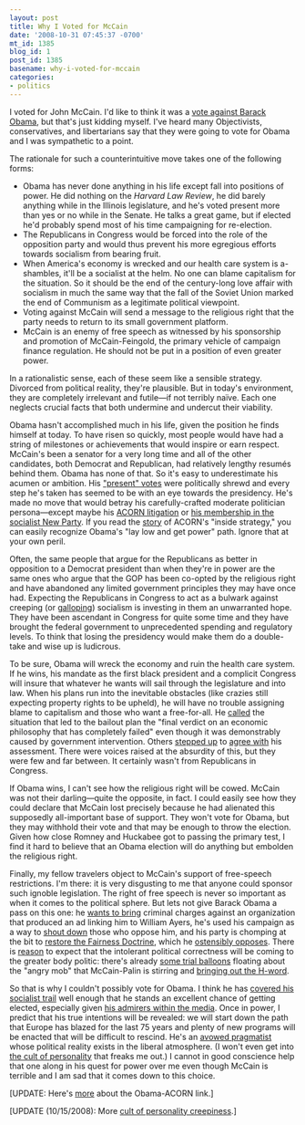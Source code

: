 ```yaml
---
layout: post
title: Why I Voted for McCain
date: '2008-10-31 07:45:37 -0700'
mt_id: 1385
blog_id: 1
post_id: 1385
basename: why-i-voted-for-mccain
categories:
- politics
---
```

<p id="why-intro">
I voted for John McCain. I'd like to think it was a <a href="http://bbrown.info/2008/09/19/not-a-mccain-supporter.aspx">vote against Barack Obama</a>, but that's just kidding myself. I've heard many Objectivists, conservatives, and libertarians say that they were going to vote for Obama and I was sympathetic to a point.
</p>
<p id="why-obama">
The rationale for such a counterintuitive move takes one of the following forms:
</p>
<ul>
<li id="why-obama-impotent">
Obama has never done anything in his life except fall into positions of power. He did nothing on the <cite>Harvard Law Review</cite>, he did barely anything while in the Illinois legislature, and he's voted present more than yes or no while in the Senate. He talks a great game, but if elected he'd probably spend most of his time campaigning for re-election.
</li>
<li id="why-obama-opposition">
The Republicans in Congress would be forced into the role of the opposition party and would thus prevent his more egregious efforts towards socialism from bearing fruit.
</li>
<li id="why-obama-plausible-denial">
When America's economy is wrecked and our health care system is a-shambles, it'll be a socialist at the helm. No one can blame capitalism for the situation. So it should be the end of the century-long love affair with socialism in much the same way that the fall of the Soviet Union marked the end of Communism as a legitimate political viewpoint.
</li>
<li id="why-obama-religious-right">
Voting against McCain will send a message to the religious right that the party needs to return to its small government platform.
</li>
<li id="why-obama-campaign-finance">
McCain is an enemy of free speech as witnessed by his sponsorship and promotion of McCain-Feingold, the primary vehicle of campaign finance regulation. He should not be put in a position of even greater power.
</li>
</ul>
<p id="why-thesis">
In a rationalistic sense, each of these seem like a sensible strategy. Divorced from political reality, they're plausible. But in today's environment, they are completely irrelevant and futile&#x2014;if not terribly na&#xEF;ve. Each one neglects crucial facts that both undermine and undercut their viability.
</p>
<p id="why-obama-impotent-refutation">
Obama hasn't accomplished much in his life, given the position he finds himself at today. To have risen so quickly, most people would have had a string of milestones or achievements that would inspire or earn respect. McCain's been a senator for a very long time and all of the other candidates, both Democrat and Republican, had relatively lengthy resum&#xE9;s behind them. Obama has none of that. So it's easy to underestimate his acumen or ambition. His <a href="http://www.nytimes.com/2007/12/20/us/politics/20obama.html">"present" votes</a> were politically shrewd and every step he's taken has seemed to be with an eye towards the presidency. He's made no move that would betray his carefully-crafted moderate politician persona&#x2014;except maybe his <a href="http://republicanmichigander.blogspot.com/2008/10/barack-obama-was-acorns-attorney.html">ACORN litigation</a> or <a href="http://politicallydrunk.blogspot.com/2008/10/web-archives-confirm-barack-obama-was.html">his membership in the socialist New Party</a>. If you read the <a href="http://article.nationalreview.com/?q=ZjRjYzE0YmQxNzU4MDJjYWE5MjIzMTMxMmNhZWQ1MTA=">story</a> of ACORN's "inside strategy," you can easily recognize Obama's "lay low and get power" path. Ignore that at your own peril.
</p>
<p id="why-obama-opposition-refutation">
Often, the same people that argue for the Republicans as better in opposition to a Democrat president than when they're in power are the same ones who argue that the GOP has been co-opted by the religious right and have abandoned any limited government principles they may have once had. Expecting the Republicans in Congress to act as a bulwark against creeping (or <a href="http://bbrown.info/2008/10/01/galloping-socialism.aspx">galloping</a>) socialism is investing in them an unwarranted hope. They have been ascendant in Congress for quite some time and they have brought the federal government to unprecedented spending and regulatory levels. To think that losing the presidency would make them do a double-take and wise up is ludicrous.
</p>
<p id="why-obama-plausible-denial-refutation">
To be sure, Obama will wreck the economy and ruin the health care system. If he wins, his mandate as the first black president and a complicit Congress will insure that whatever he wants will sail through the legislature and into law. When his plans run into the inevitable obstacles (like crazies still expecting property rights to be upheld), he will have no trouble assigning blame to capitalism and those who want a free-for-all. He <a href="http://www.youtube.com/watch?v=LGUU9MOmVqM">called</a> the situation that led to the bailout plan the "final verdict on an economic philosophy that has completely failed" even though it was demonstrably caused by government intervention. Others <a href="http://www.washingtonpost.com/wp-dyn/content/article/2008/10/09/AR2008100903425.html">stepped up</a> to <a href="http://news.smh.com.au/business/crisis-flags-end-of-free-market-sarkozy-20080926-4o9a.html">agree with</a> his assessment. There were voices raised at the absurdity of this, but they were few and far between. It certainly wasn't from Republicans in Congress.
</p>
<p id="why-obama-religious-right-refutation">
If Obama wins, I can't see how the religious right will be cowed. McCain was not their darling&#x2014;quite the opposite, in fact. I could easily see how they could declare that McCain lost precisely because he had alienated this supposedly all-important base of support. They won't vote for Obama, but they may withhold their vote and that may be enough to throw the election. Given how close Romney and Huckabee got to passing the primary test, I find it hard to believe that an Obama election will do anything but embolden the religious right.
</p>
<p id="why-obama-free-speech-refutation">
Finally, my fellow travelers object to McCain's support of free-speech restrictions. I'm there: it is very disgusting to me that anyone could sponsor such ignoble legislation. The right of free speech is never so important as when it comes to the political sphere. But lets not give Barack Obama a pass on this one: he <a href="http://www.politico.com/news/stories/0808/12816.html">wants to bring</a> criminal charges against an organization that produced an ad linking him to William Ayers, he's used his campaign as a way to <a href="http://www.chicagotribune.com/news/nationworld/chi-obama-mediasep17,0,6325137.story">shout down</a> those who oppose him, and his party is chomping at the bit to <a href="http://www.humanevents.com/article.php?id=27185">restore the Fairness Doctrine</a>, which he <a href="http://www.broadcastingcable.com/index.asp?layout=article&amp;articleid=CA6573406">ostensibly opposes</a>. There is <a href="http://washingtontimes.com/news/2008/oct/13/the-coming-thugocracy/">reason</a> to expect that the intolerant political correctness will be coming to the greater body politic: there's already <a href="http://www.huffingtonpost.com/2008/10/10/former-mccain-strategist_n_133523.html">some trial balloons</a> floating about the "angry mob" that McCain-Palin is stirring and <a href="http://news.yahoo.com/s/politico/20081011/pl_politico/14488_1">bringing out the H-word</a>.
</p>
<p id="why-not-obama">
So that is why I couldn't possibly vote for Obama. I think he has <a href="http://pajamasmedia.com/rogerlsimon/2008/10/08/why-the-press-hides-obamas-lies/">covered his socialist trail</a> well enough that he stands an excellent chance of getting elected, especially given <a href="http://www.pajamasmedia.com/instapundit/archives2/025096.php">his admirers within the media</a>. Once in power, I predict that his true intentions will be revealed: we will start down the path that Europe has blazed for the last 75 years and plenty of new programs will be enacted that will be difficult to rescind. He's an <a href="http://www.nytimes.com/2008/08/24/magazine/24Obamanomics-t.html">avowed pragmatist</a> whose political reality exists in the liberal atmosphere. (I won't even get into <a href="http://www.youtube.com/watch?v=zt6JWzBqLWs">the cult of personality</a> that freaks me out.) I cannot in good conscience help that one along in his quest for power over me even though McCain is terrible and I am sad that it comes down to this choice.
</p>
<p id="why-update-1">
[UPDATE: Here's <a href="http://www.investors.com/editorial/editorialcontent.asp?secid=1501&amp;status=article&amp;id=308790381199062">more</a> about the Obama-ACORN link.]
</p>
<p id="why-update-2">
[UPDATE (10/15/2008): More <a href="http://www.democraticunderground.com/discuss/duboard.php?az=view_all&amp;address=132x7307727">cult of personality creepiness</a>.]
</p>
